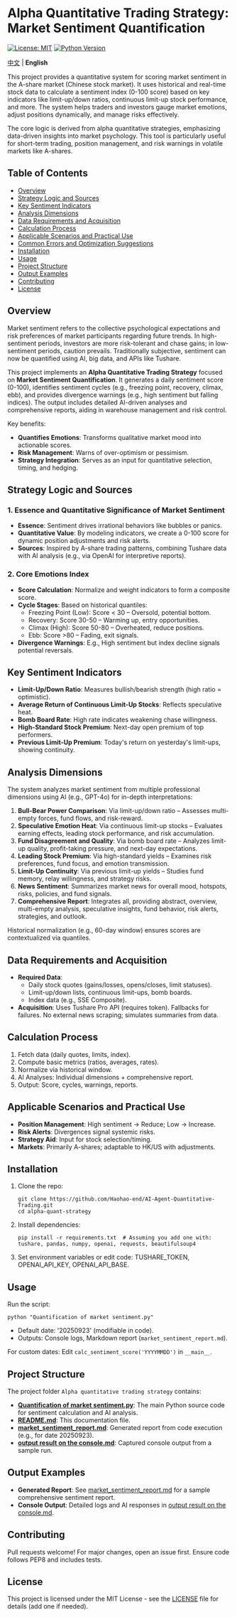 
# Alpha Quantitative Trading Strategy: Market Sentiment Quantification

[![License: MIT](https://img.shields.io/badge/License-MIT-yellow.svg)](https://opensource.org/licenses/MIT)
[![Python Version](https://img.shields.io/badge/Python-3.8%2B-blue.svg)](https://www.python.org/downloads/)

[中文](README_ZH.md) | **English**

This project provides a quantitative system for scoring market sentiment in the A-share market (Chinese stock market). It uses historical and real-time stock data to calculate a sentiment index (0-100 score) based on key indicators like limit-up/down ratios, continuous limit-up stock performance, and more. The system helps traders and investors gauge market emotions, adjust positions dynamically, and manage risks effectively.

The core logic is derived from alpha quantitative strategies, emphasizing data-driven insights into market psychology. This tool is particularly useful for short-term trading, position management, and risk warnings in volatile markets like A-shares.

## Table of Contents

- [Overview](#overview)
- [Strategy Logic and Sources](#strategy-logic-and-sources)
- [Key Sentiment Indicators](#key-sentiment-indicators)
- [Analysis Dimensions](#analysis-dimensions)
- [Data Requirements and Acquisition](#data-requirements-and-acquisition)
- [Calculation Process](#calculation-process)
- [Applicable Scenarios and Practical Use](#applicable-scenarios-and-practical-use)
- [Common Errors and Optimization Suggestions](#common-errors-and-optimization-suggestions)
- [Installation](#installation)
- [Usage](#usage)
- [Project Structure](#project-structure)
- [Output Examples](#output-examples)
- [Contributing](#contributing)
- [License](#license)

## Overview

Market sentiment refers to the collective psychological expectations and risk preferences of market participants regarding future trends. In high-sentiment periods, investors are more risk-tolerant and chase gains; in low-sentiment periods, caution prevails. Traditionally subjective, sentiment can now be quantified using AI, big data, and APIs like Tushare.

This project implements an **Alpha Quantitative Trading Strategy** focused on **Market Sentiment Quantification**. It generates a daily sentiment score (0-100), identifies sentiment cycles (e.g., freezing point, recovery, climax, ebb), and provides divergence warnings (e.g., high sentiment but falling indices). The output includes detailed AI-driven analyses and comprehensive reports, aiding in warehouse management and risk control.

Key benefits:
- **Quantifies Emotions**: Transforms qualitative market mood into actionable scores.
- **Risk Management**: Warns of over-optimism or pessimism.
- **Strategy Integration**: Serves as an input for quantitative selection, timing, and hedging.

## Strategy Logic and Sources

### 1. Essence and Quantitative Significance of Market Sentiment
- **Essence**: Sentiment drives irrational behaviors like bubbles or panics.
- **Quantitative Value**: By modeling indicators, we create a 0-100 score for dynamic position adjustments and risk alerts.
- **Sources**: Inspired by A-share trading patterns, combining Tushare data with AI analysis (e.g., via OpenAI for interpretive reports).

### 2. Core Emotions Index
- **Score Calculation**: Normalize and weight indicators to form a composite score.
- **Cycle Stages**: Based on historical quantiles:
  - Freezing Point (Low): Score < 30 – Oversold, potential bottom.
  - Recovery: Score 30-50 – Warming up, entry opportunities.
  - Climax (High): Score 50-80 – Overheated, reduce positions.
  - Ebb: Score >80 – Fading, exit signals.
- **Divergence Warnings**: E.g., High sentiment but index decline signals potential reversals.

## Key Sentiment Indicators

- **Limit-Up/Down Ratio**: Measures bullish/bearish strength (high ratio = optimistic).
- **Average Return of Continuous Limit-Up Stocks**: Reflects speculative heat.
- **Bomb Board Rate**: High rate indicates weakening chase willingness.
- **High-Standard Stock Premium**: Next-day open premium of top performers.
- **Previous Limit-Up Premium**: Today's return on yesterday's limit-ups, showing continuity.

## Analysis Dimensions

The system analyzes market sentiment from multiple professional dimensions using AI (e.g., GPT-4o) for in-depth interpretations:

1. **Bull-Bear Power Comparison**: Via limit-up/down ratio – Assesses multi-empty forces, fund flows, and risk-reward.
2. **Speculative Emotion Heat**: Via continuous limit-up stocks – Evaluates earning effects, leading stock performance, and risk accumulation.
3. **Fund Disagreement and Quality**: Via bomb board rate – Analyzes limit-up quality, profit-taking pressure, and next-day expectations.
4. **Leading Stock Premium**: Via high-standard yields – Examines risk preferences, fund focus, and emotion transmission.
5. **Limit-Up Continuity**: Via previous limit-up yields – Studies fund memory, relay willingness, and strategy risks.
6. **News Sentiment**: Summarizes market news for overall mood, hotspots, risks, policies, and fund signals.
7. **Comprehensive Report**: Integrates all, providing abstract, overview, multi-empty analysis, speculative insights, fund behavior, risk alerts, strategies, and outlook.

Historical normalization (e.g., 60-day window) ensures scores are contextualized via quantiles.

## Data Requirements and Acquisition

- **Required Data**:
  - Daily stock quotes (gains/losses, opens/closes, limit statuses).
  - Limit-up/down lists, continuous limit-ups, bomb boards.
  - Index data (e.g., SSE Composite).
- **Acquisition**: Uses Tushare Pro API (requires token). Fallbacks for failures. No external news scraping; simulates summaries from data.

## Calculation Process

1. Fetch data (daily quotes, limits, index).
2. Compute basic metrics (ratios, averages, rates).
3. Normalize via historical window.
4. AI Analyses: Individual dimensions + comprehensive report.
5. Output: Score, cycles, warnings, reports.

## Applicable Scenarios and Practical Use

- **Position Management**: High sentiment → Reduce; Low → Increase.
- **Risk Alerts**: Divergences signal systemic risks.
- **Strategy Aid**: Input for stock selection/timing.
- **Markets**: Primarily A-shares; adaptable to HK/US with adjustments.

## Installation

1. Clone the repo:
   ```
   git clone https://github.com/Haohao-end/AI-Agent-Quantitative-Trading.git
   cd alpha-quant-strategy
   ```
2. Install dependencies:
   ```
   pip install -r requirements.txt  # Assuming you add one with: tushare, pandas, numpy, openai, requests, beautifulsoup4
   ```
3. Set environment variables or edit code: TUSHARE_TOKEN, OPENAI_API_KEY, OPENAI_API_BASE.

## Usage

Run the script:
```
python "Quantification of market sentiment.py"
```
- Default date: '20250923' (modifiable in code).
- Outputs: Console logs, Markdown report (`market_sentiment_report.md`).

For custom dates: Edit `calc_sentiment_score('YYYYMMDD')` in `__main__`.

## Project Structure

The project folder `Alpha quantitative trading strategy` contains:

- **[Quantification of market sentiment.py](Quantification%20of%20market%20sentiment.py)**: The main Python source code for sentiment calculation and AI analysis.
- **[README.md](README.md)**: This documentation file.
- **[market_sentiment_report.md](market_sentiment_report.md)**: Generated report from code execution (e.g., for date 20250923).
- **[output result on the console.md](output%20result%20on%20the%20console.md)**: Captured console output from a sample run.

## Output Examples

- **Generated Report**: See [market_sentiment_report.md](market_sentiment_report.md) for a sample comprehensive sentiment report.
- **Console Output**: Detailed logs and AI responses in [output result on the console.md](output%20result%20on%20the%20console.md).

## Contributing

Pull requests welcome! For major changes, open an issue first. Ensure code follows PEP8 and includes tests.

## License

This project is licensed under the MIT License - see the [LICENSE](LICENSE) file for details (add one if needed).
